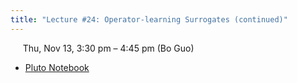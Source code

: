 ```yaml
---
title: "Lecture #24: Operator-learning Surrogates (continued)"
---
```


&nbsp;&nbsp;&nbsp;&nbsp;&nbsp;Thu, Nov 13, 3:30 pm – 4:45 pm (Bo Guo)

- [Pluto Notebook](../pluto_notebooks/Lec24_operator_learning_continued.html)
